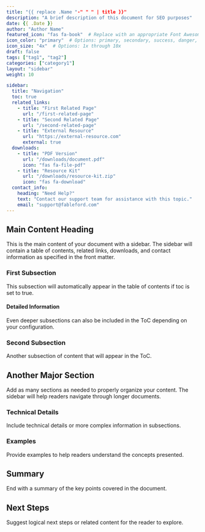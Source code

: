 ```yaml
---
title: "{{ replace .Name "-" " " | title }}"
description: "A brief description of this document for SEO purposes"
date: {{ .Date }}
author: "Author Name"
featured_icon: "fas fa-book"  # Replace with an appropriate Font Awesome icon
icon_color: "primary"  # Options: primary, secondary, success, danger, warning, info
icon_size: "4x"  # Options: 1x through 10x
draft: false
tags: ["tag1", "tag2"]
categories: ["category1"]
layout: "sidebar"
weight: 10

sidebar:
  title: "Navigation"
  toc: true
  related_links:
    - title: "First Related Page"
      url: "/first-related-page"
    - title: "Second Related Page"
      url: "/second-related-page"
    - title: "External Resource"
      url: "https://external-resource.com"
      external: true
  downloads:
    - title: "PDF Version"
      url: "/downloads/document.pdf"
      icon: "fas fa-file-pdf"
    - title: "Resource Kit"
      url: "/downloads/resource-kit.zip"
      icon: "fas fa-download"
  contact_info:
    heading: "Need Help?"
    text: "Contact our support team for assistance with this topic."
    email: "support@fableford.com"
---
```


## Main Content Heading

This is the main content of your document with a sidebar. The sidebar will contain a table of contents, related links, downloads, and contact information as specified in the front matter.

### First Subsection

This subsection will automatically appear in the table of contents if toc is set to true.

#### Detailed Information

Even deeper subsections can also be included in the ToC depending on your configuration.

### Second Subsection

Another subsection of content that will appear in the ToC.

## Another Major Section

Add as many sections as needed to properly organize your content. The sidebar will help readers navigate through longer documents.

### Technical Details

Include technical details or more complex information in subsections.

### Examples

Provide examples to help readers understand the concepts presented.

## Summary

End with a summary of the key points covered in the document.

## Next Steps

Suggest logical next steps or related content for the reader to explore.